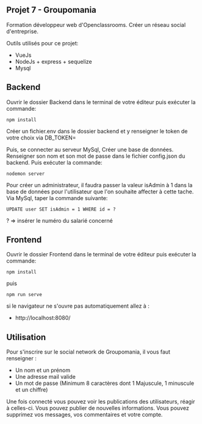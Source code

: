 ## Projet 7 - Groupomania

Formation développeur web d'Openclassrooms.
Créer un réseau social d'entreprise.

Outils utilisés pour ce projet:

- VueJs
- NodeJs + express + sequelize
- Mysql


## Backend

Ouvrir le dossier Backend dans le terminal de votre éditeur puis exécuter la commande:

    npm install

Créer un fichier.env dans le dossier backend et y renseigner le token de votre choix via DB_TOKEN= 

Puis, se connecter au serveur MySql, Créer une base de données.
Renseigner son nom et son mot de passe dans le fichier config.json du backend. Puis exécuter la commande:

    nodemon server

Pour créer un administrateur, il faudra passer la valeur isAdmin à 1 dans la base de données pour l'utilisateur que l'on souhaite affecter à cette tache. Via MySql, taper la commande suivante:

    UPDATE user SET isAdmin = 1 WHERE id = ?

? => insérer le numéro du salarié concerné

 ## Frontend

Ouvrir le dossier Frontend dans le terminal de votre éditeur puis exécuter la commande:

    npm install

puis

    npm run serve

si le navigateur ne s'ouvre pas automatiquement allez à :

- http://localhost:8080/


## Utilisation

Pour s'inscrire sur le social network de Groupomania, il vous faut renseigner :

- Un nom et un prénom
- Une adresse mail valide
- Un mot de passe (Minimum 8 caractères dont 1 Majuscule, 1 minuscule et un chiffre)




Une fois connecté vous pouvez voir les publications des utilisateurs, réagir à celles-ci. Vous pouvez publier de nouvelles informations.
Vous pouvez supprimez vos messages, vos commentaires et votre compte.
